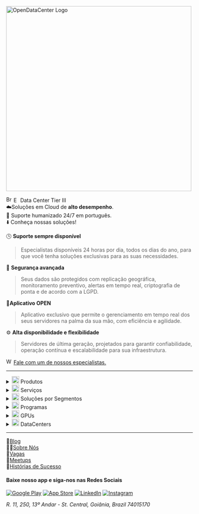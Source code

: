 <img src="https://opendatacenter.com.br/assets/imagens/opendatacenter-f-azul.svg" alt="OpenDataCenter Logo" width="500">

<img src="https://upload.wikimedia.org/wikipedia/en/0/05/Flag_of_Brazil.svg" alt="Brasil" height="16"/> <img src="https://upload.wikimedia.org/wikipedia/en/a/a4/Flag_of_the_United_States.svg" alt="Estados Unidos" height="14"/>  Data Center Tier III <br>
☁️Soluções em Cloud de **alto desempenho**.<br>
👥 Suporte humanizado 24/7 em português.<br>
⬇️ Conheça nossas soluções!<br>

🕓 **Suporte sempre disponível**
  
> Especialistas disponíveis 24 horas por dia, todos os dias do ano, para que você tenha soluções exclusivas para as suas necessidades.

🔐 **Segurança avançada**
                                         
> Seus dados são protegidos com replicação geográfica, monitoramento preventivo, alertas em tempo real, criptografia de ponta e de acordo com a LGPD.

📱**Aplicativo OPEN**
  
> Aplicativo exclusivo que permite o gerenciamento em tempo real dos seus servidores na palma da sua mão, com eficiência e agilidade.

⚙️ **Alta disponibilidade e flexibilidade**
  
> Servidores de última geração, projetados para garantir confiabilidade, operação contínua e escalabilidade para sua infraestrutura.

<img src="https://opendatacenter.com.br/assets/imagens/icones/whatsapp.png" alt="WhatsApp" height="16"/> [Fale com um de nossos especialistas.](http://wa.me/5511913752954)

---

<details>
<summary><img src="https://github.com/user-attachments/assets/1d2c9bc3-5e49-405f-95ab-b4f500715692" alt="Open Data Center - Nuvem" width="20"/> Produtos</summary>
  
-  [Servidor Dedicado](https://opendatacenter.com.br/servidor-dedicado) - Controle total da infraestrutura.<br>
-  [Servidor Storage](https://opendatacenter.com.br/servidor-storage) - Backup com segurança e flexibilidade.<br>
-  [Servidor Bare Metal](https://opendatacenter.com.br/servidor-baremetal) - Infraestrutura robusta para operações críticas.<br>
-  [Servidor de Banco de Dados em Nuvem](https://opendatacenter.com.br/servidor-banco-dados) - Migração e gestão de bancos de dados.<br>
-  [Servidor Híbrido](https://opendatacenter.com.br/servidor-hibrido) - Combinação de servidores locais e em nuvem.<br>

</details>

<details>
<summary><img src="https://github.com/user-attachments/assets/1d2c9bc3-5e49-405f-95ab-b4f500715692" alt="Open Data Center - Nuvem" width="20"/> Serviços</summary>
  
-  [Backup em Nuvem](https://opendatacenter.com.br/backup-nuvem) - Configuração automatizada de backups.
-  [Administrador de Banco de Dados (DBA)](https://opendatacenter.com.br/dba) - Gestão de banco de dados de alta performance.
-  [Gerenciamento Especializado](https://opendatacenter.com.br/gerenciamento-em-nuvem) - Migre e gerencie aplicações em nuvem com nossa equipe especializada.
  
</details>

<details>
  
<summary><img src="https://github.com/user-attachments/assets/1d2c9bc3-5e49-405f-95ab-b4f500715692" alt="Open Data Center - Nuvem" width="20"/> Soluções por Segmentos</summary>

-  [Varejo](https://opendatacenter.com.br/servidor-para-varejo)
-  [Saúde](https://opendatacenter.com.br/servidor-para-saude)
-  [Agronegócio](https://opendatacenter.com.br/servidor-para-agro)
-  [Logística](https://opendatacenter.com.br/servidor-para-logistica)
-  [Financeiro](https://opendatacenter.com.br/servidor-para-gestao-financeira)
-  [Indústria](https://opendatacenter.com.br/servidor-para-industria)
-  [Serviços](https://opendatacenter.com.br/servidor-para-servicos)
-  [Outros Segmentos](https://opendatacenter.com.br/servidor-para-empresa)
  
</details>

<details>
  
<summary><img src="https://github.com/user-attachments/assets/1d2c9bc3-5e49-405f-95ab-b4f500715692" alt="Open Data Center - Nuvem" width="20"/> Programas</summary>

-  [Programas de Parceiros](https://opendatacenter.com.br/parceiro-open) - Revenda nossos produtos e serviços e amplie suas oportunidades de negócio.
-  [Programa Acadêmico](https://opendatacenter.com.br/programa-academico) - Transformando o Futuro da Educação com Tecnologia de Ponta.
  
</details>

<details>
<summary><img src="https://github.com/user-attachments/assets/1d2c9bc3-5e49-405f-95ab-b4f500715692" alt="Open Data Center - Nuvem" width="20"/> GPUs</summary>
  
-  [GPU Bare Metal](https://opendatacenter.com.br/gpu-bare-metal) - Servidor dedicado com alto desempenho para IA, deep learning e análise de dados.
-  [GPU VM](https://opendatacenter.com.br/gpu-vm) - Máquinas Virtuais com GPU para IA e análise de dados.
-  [GPU POD](https://opendatacenter.com.br/gpu-pod) - Para processamento intensivo e treinamento de LLMs em máxima performance.
  
</details>

<details>
  
<summary><img src="https://github.com/user-attachments/assets/1d2c9bc3-5e49-405f-95ab-b4f500715692" alt="Open Data Center - Nuvem" width="20"/> DataCenters</summary>

#### <img src="https://upload.wikimedia.org/wikipedia/en/0/05/Flag_of_Brazil.svg" alt="Brasil" height="16"/> Brasil

  📍[Santana de Parnaíba (SP)](https://opendatacenter.com.br/data-centers)<br>
  📍[Vinhedo (SP)](https://opendatacenter.com.br/data-centers)<br>
  📍[Fortaleza (CE)](https://opendatacenter.com.br/data-centers)<br>
  
#### <img src="https://upload.wikimedia.org/wikipedia/en/a/a4/Flag_of_the_United_States.svg" alt="Estados Unidos" height="16"/> Estados Unidos
  
 📍[Orlando (FLORIDA)](https://opendatacenter.com.br/data-centers)<br>

</details>

---

📝[Blog](https://opendatacenter.com.br/blog)<br>
🧑‍💼[Sobre Nós](https://opendatacenter.com.br/sobre-nos)<br>
👔[Vagas](https://opendatacenter.com.br/vagas)<br>
📅[Meetups](https://opendatacenter.com.br/meetups)<br>
🚀[Histórias de Sucesso](https://opendatacenter.com.br/historias-sucesso)

#### Baixe nosso app e siga-nos nas Redes Sociais

[![Google Play](https://opendatacenter.com.br/assets/imagens/icones/play-store.png)](https://play.google.com/store/apps/details?id=center.opendata.app&utm_source=webapp&pcampaignid=pcampaignidMKT-Other-global-all-co-prtnr-py-PartBadge-Mar2515-1&pli=1)
[![App Store](https://opendatacenter.com.br/assets/imagens/icones/apple.png)](https://apps.apple.com/us/app/open-datacenter/id6449605126)
[![LinkedIn](https://opendatacenter.com.br/assets/imagens/icones/linkedin.png)](https://www.linkedin.com/company/opendatacenter/)
[![Instagram](https://opendatacenter.com.br/assets/imagens/icones/instagram.png)](https://instagram.com/opendatacenter)

*R. 11, 250, 13º Andar - St. Central, Goiânia, Brazil 74015170*
